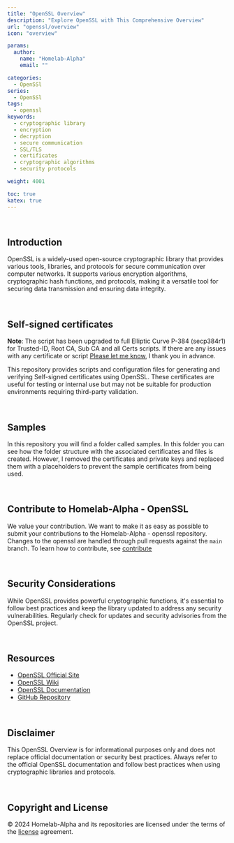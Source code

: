 ```yaml
---
title: "OpenSSL Overview"
description: "Explore OpenSSL with This Comprehensive Overview"
url: "openssl/overview"
icon: "overview"

params:
  author:
    name: "Homelab-Alpha"
    email: ""

categories:
  - OpenSSl
series:
  - OpenSSl
tags:
  - openssl
keywords:
  - cryptographic library
  - encryption
  - decryption
  - secure communication
  - SSL/TLS
  - certificates
  - cryptographic algorithms
  - security protocols

weight: 4001

toc: true
katex: true
---
```


<br />

## Introduction

OpenSSL is a widely-used open-source cryptographic library that provides various
tools, libraries, and protocols for secure communication over computer networks.
It supports various encryption algorithms, cryptographic hash functions, and
protocols, making it a versatile tool for securing data transmission and
ensuring data integrity.

<br />

## Self-signed certificates

**Note**: The script has been upgraded to full Elliptic Curve P-384 (secp384r1)
for Trusted-ID, Root CA, Sub CA and all Certs scripts. If there are any issues
with any certificate or script [Please let me know], I thank you in advance.

This repository provides scripts and configuration files for generating and
verifying Self-signed certificates using OpenSSL. These certificates are useful
for testing or internal use but may not be suitable for production environments
requiring third-party validation.

<br />

## Samples

In this repository you will find a folder called samples. In this folder you can
see how the folder structure with the associated certificates and files is
created. However, I removed the certificates and private keys and replaced them
with a placeholders to prevent the sample certificates from being used.

<br />

## Contribute to Homelab-Alpha - OpenSSL

We value your contribution. We want to make it as easy as possible to submit
your contributions to the Homelab-Alpha - openssl repository. Changes to the
openssl are handled through pull requests against the `main` branch. To learn
how to contribute, see [contribute]

<br />

## Security Considerations

While OpenSSL provides powerful cryptographic functions, it's essential to
follow best practices and keep the library updated to address any security
vulnerabilities. Regularly check for updates and security advisories from the
OpenSSL project.

<br />

## Resources

- [OpenSSL Official Site]
- [OpenSSL Wiki]
- [OpenSSL Documentation]
- [GitHub Repository]

<br />

## Disclaimer

This OpenSSL Overview is for informational purposes only and does not replace
official documentation or security best practices. Always refer to the official
OpenSSL documentation and follow best practices when using cryptographic
libraries and protocols.

<br />

## Copyright and License

&copy; 2024 Homelab-Alpha and its repositories are licensed under the terms of
the [license] agreement.

[Please let me know]:
  https://github.com/homelab-alpha/openssl/discussions/categories/feedback
[contribute]: docs/../../contributing/code_of_conduct.md
[OpenSSL Official Site]: https://www.openssl.org
[OpenSSL Wiki]: https://wiki.openssl.org
[OpenSSL Documentation]: https://www.openssl.org/docs
[GitHub Repository]: https://github.com/openssl/openssl
[license]: docs/../../help/license.md
